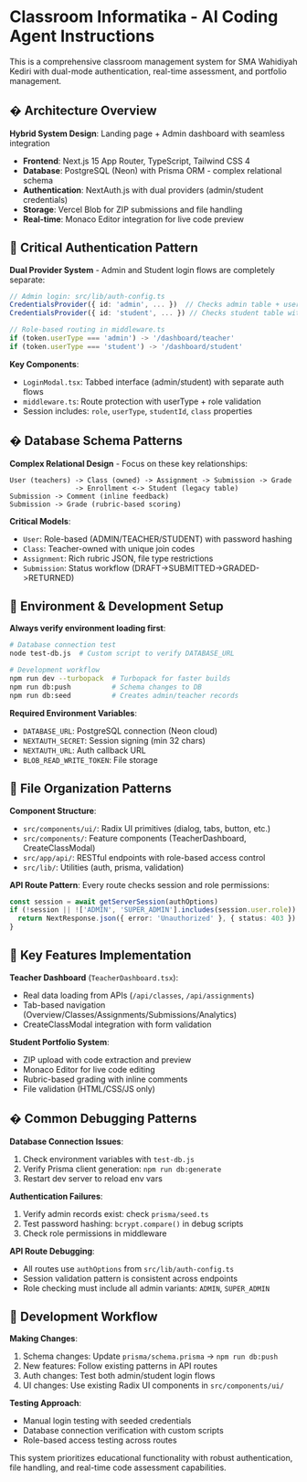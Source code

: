 # Classroom Informatika - AI Coding Agent Instructions

This is a comprehensive classroom management system for SMA Wahidiyah Kediri with dual-mode authentication, real-time assessment, and portfolio management.

## �️ Architecture Overview

**Hybrid System Design**: Landing page + Admin dashboard with seamless integration
- **Frontend**: Next.js 15 App Router, TypeScript, Tailwind CSS 4
- **Database**: PostgreSQL (Neon) with Prisma ORM - complex relational schema
- **Authentication**: NextAuth.js with dual providers (admin/student credentials)
- **Storage**: Vercel Blob for ZIP submissions and file handling
- **Real-time**: Monaco Editor integration for live code preview

## 🔑 Critical Authentication Pattern

**Dual Provider System** - Admin and Student login flows are completely separate:

```typescript
// Admin login: src/lib/auth-config.ts
CredentialsProvider({ id: 'admin', ... })  // Checks admin table + user.role='ADMIN'
CredentialsProvider({ id: 'student', ... }) // Checks student table with studentId

// Role-based routing in middleware.ts
if (token.userType === 'admin') -> '/dashboard/teacher'
if (token.userType === 'student') -> '/dashboard/student' 
```

**Key Components**:
- `LoginModal.tsx`: Tabbed interface (admin/student) with separate auth flows
- `middleware.ts`: Route protection with userType + role validation
- Session includes: `role`, `userType`, `studentId`, `class` properties

## �️ Database Schema Patterns

**Complex Relational Design** - Focus on these key relationships:

```prisma
User (teachers) -> Class (owned) -> Assignment -> Submission -> Grade
                -> Enrollment <-> Student (legacy table)
Submission -> Comment (inline feedback)
Submission -> Grade (rubric-based scoring)
```

**Critical Models**:
- `User`: Role-based (ADMIN/TEACHER/STUDENT) with password hashing
- `Class`: Teacher-owned with unique join codes
- `Assignment`: Rich rubric JSON, file type restrictions
- `Submission`: Status workflow (DRAFT->SUBMITTED->GRADED->RETURNED)

## 🔧 Environment & Development Setup

**Always verify environment loading first**:
```bash
# Database connection test
node test-db.js  # Custom script to verify DATABASE_URL

# Development workflow
npm run dev --turbopack  # Turbopack for faster builds
npm run db:push          # Schema changes to DB
npm run db:seed          # Creates admin/teacher records
```

**Required Environment Variables**:
- `DATABASE_URL`: PostgreSQL connection (Neon cloud)
- `NEXTAUTH_SECRET`: Session signing (min 32 chars)
- `NEXTAUTH_URL`: Auth callback URL
- `BLOB_READ_WRITE_TOKEN`: File storage

## 📁 File Organization Patterns

**Component Structure**:
- `src/components/ui/`: Radix UI primitives (dialog, tabs, button, etc.)
- `src/components/`: Feature components (TeacherDashboard, CreateClassModal)
- `src/app/api/`: RESTful endpoints with role-based access control
- `src/lib/`: Utilities (auth, prisma, validation)

**API Route Pattern**: Every route checks session and role permissions:
```typescript
const session = await getServerSession(authOptions)
if (!session || !['ADMIN', 'SUPER_ADMIN'].includes(session.user.role)) {
  return NextResponse.json({ error: 'Unauthorized' }, { status: 403 })
}
```

## 🎯 Key Features Implementation

**Teacher Dashboard** (`TeacherDashboard.tsx`):
- Real data loading from APIs (`/api/classes`, `/api/assignments`)
- Tab-based navigation (Overview/Classes/Assignments/Submissions/Analytics)
- CreateClassModal integration with form validation

**Student Portfolio System**:
- ZIP upload with code extraction and preview
- Monaco Editor for live code editing
- Rubric-based grading with inline comments
- File validation (HTML/CSS/JS only)

## � Common Debugging Patterns

**Database Connection Issues**:
1. Check environment variables with `test-db.js`
2. Verify Prisma client generation: `npm run db:generate`
3. Restart dev server to reload env vars

**Authentication Failures**:
1. Verify admin records exist: check `prisma/seed.ts`
2. Test password hashing: `bcrypt.compare()` in debug scripts
3. Check role permissions in middleware

**API Route Debugging**:
- All routes use `authOptions` from `src/lib/auth-config.ts`
- Session validation pattern is consistent across endpoints
- Role checking must include all admin variants: `ADMIN`, `SUPER_ADMIN`

## 🔄 Development Workflow

**Making Changes**:
1. Schema changes: Update `prisma/schema.prisma` → `npm run db:push`
2. New features: Follow existing patterns in API routes
3. Auth changes: Test both admin/student login flows
4. UI changes: Use existing Radix UI components in `src/components/ui/`

**Testing Approach**:
- Manual login testing with seeded credentials
- Database connection verification with custom scripts
- Role-based access testing across routes

This system prioritizes educational functionality with robust authentication, file handling, and real-time code assessment capabilities.